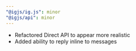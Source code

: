 ```yaml
---
"@igjs/ig.js": minor
"@igjs/api": minor
---
```


- Refactored Direct API to appear more realistic
- Added ability to reply inline to messages
